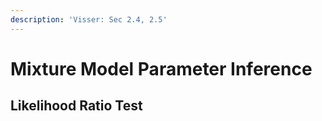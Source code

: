 ```yaml
---
description: 'Visser: Sec 2.4, 2.5'
---
```


# Mixture Model Parameter Inference

## Likelihood Ratio Test&#x20;
